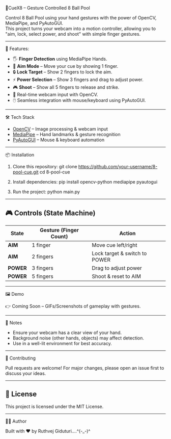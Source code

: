
🎱CueX8 – Gesture Controlled 8 Ball Pool

Control 8 Ball Pool using your hand gestures with the power of OpenCV, MediaPipe, and PyAutoGUI.  
This project turns your webcam into a motion controller, allowing you to "aim, lock, select power, and shoot" with simple finger gestures.  

---
🚀 Features:
- 🖐️ **Finger Detection** using MediaPipe Hands.  
- 🎯 **Aim Mode** – Move your cue by showing 1 finger.  
- 🔒 **Lock Target** – Show 2 fingers to lock the aim.  
- ⚡ **Power Selection** – Show 3 fingers and drag to adjust power.  
- 🎮 **Shoot** – Show all 5 fingers to release and strike.  
- 🎥 Real-time webcam input with OpenCV.  
- 🖱️ Seamless integration with mouse/keyboard using PyAutoGUI.  

---

🛠️ Tech Stack
- [OpenCV](https://opencv.org/) – Image processing & webcam input  
- [MediaPipe](https://developers.google.com/mediapipe) – Hand landmarks & gesture recognition  
- [PyAutoGUI](https://pyautogui.readthedocs.io/en/latest/) – Mouse & keyboard automation  

---

📦 Installation

1. Clone this repository:
   git clone https://github.com/your-username/8-pool-cue.git
   cd 8-pool-cue

2. Install dependencies:
   pip install opencv-python mediapipe pyautogui

3. Run the project:
   python main.py

---

## 🎮 Controls (State Machine)

| **State** | **Gesture** (Finger Count) | **Action**                    |
| --------- | -------------------------- | ----------------------------- |
| **AIM**   | 1 finger                   | Move cue left/right           |
| **AIM**   | 2 fingers                  | Lock target & switch to POWER |
| **POWER** | 3 fingers                  | Drag to adjust power          |
| **POWER** | 5 fingers                  | Shoot & reset to AIM          |

---

🖼️ Demo

👉 Coming Soon – GIFs/Screenshots of gameplay with gestures.

---

📌 Notes

* Ensure your webcam has a clear view of your hand.
* Background noise (other hands, objects) may affect detection.
* Use in a well-lit environment for best accuracy.

---

🤝 Contributing

Pull requests are welcome! For major changes, please open an issue first to discuss your ideas.

---

## 📜 License

This project is licensed under the MIT License.

---

👨‍💻 Author

Built with ❤️ by Ruthvej Giduturi....^(-_-)^
